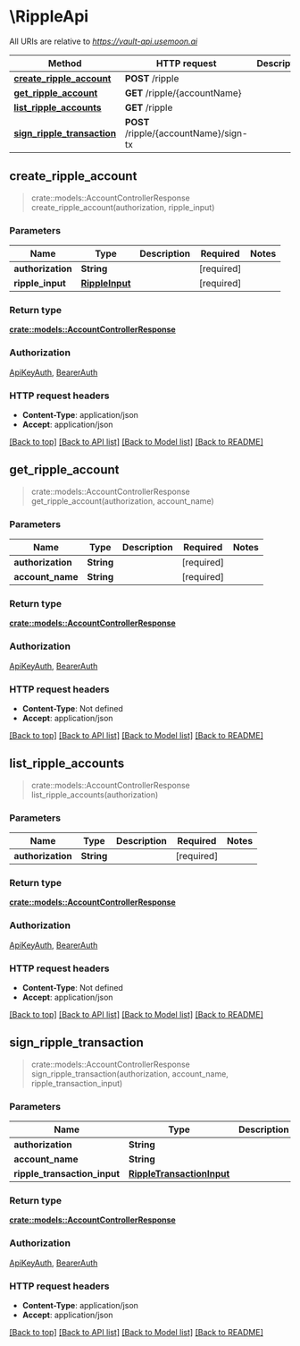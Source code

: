 # \RippleApi

All URIs are relative to *https://vault-api.usemoon.ai*

Method | HTTP request | Description
------------- | ------------- | -------------
[**create_ripple_account**](RippleApi.md#create_ripple_account) | **POST** /ripple | 
[**get_ripple_account**](RippleApi.md#get_ripple_account) | **GET** /ripple/{accountName} | 
[**list_ripple_accounts**](RippleApi.md#list_ripple_accounts) | **GET** /ripple | 
[**sign_ripple_transaction**](RippleApi.md#sign_ripple_transaction) | **POST** /ripple/{accountName}/sign-tx | 



## create_ripple_account

> crate::models::AccountControllerResponse create_ripple_account(authorization, ripple_input)


### Parameters


Name | Type | Description  | Required | Notes
------------- | ------------- | ------------- | ------------- | -------------
**authorization** | **String** |  | [required] |
**ripple_input** | [**RippleInput**](RippleInput.md) |  | [required] |

### Return type

[**crate::models::AccountControllerResponse**](AccountControllerResponse.md)

### Authorization

[ApiKeyAuth](../README.md#ApiKeyAuth), [BearerAuth](../README.md#BearerAuth)

### HTTP request headers

- **Content-Type**: application/json
- **Accept**: application/json

[[Back to top]](#) [[Back to API list]](../README.md#documentation-for-api-endpoints) [[Back to Model list]](../README.md#documentation-for-models) [[Back to README]](../README.md)


## get_ripple_account

> crate::models::AccountControllerResponse get_ripple_account(authorization, account_name)


### Parameters


Name | Type | Description  | Required | Notes
------------- | ------------- | ------------- | ------------- | -------------
**authorization** | **String** |  | [required] |
**account_name** | **String** |  | [required] |

### Return type

[**crate::models::AccountControllerResponse**](AccountControllerResponse.md)

### Authorization

[ApiKeyAuth](../README.md#ApiKeyAuth), [BearerAuth](../README.md#BearerAuth)

### HTTP request headers

- **Content-Type**: Not defined
- **Accept**: application/json

[[Back to top]](#) [[Back to API list]](../README.md#documentation-for-api-endpoints) [[Back to Model list]](../README.md#documentation-for-models) [[Back to README]](../README.md)


## list_ripple_accounts

> crate::models::AccountControllerResponse list_ripple_accounts(authorization)


### Parameters


Name | Type | Description  | Required | Notes
------------- | ------------- | ------------- | ------------- | -------------
**authorization** | **String** |  | [required] |

### Return type

[**crate::models::AccountControllerResponse**](AccountControllerResponse.md)

### Authorization

[ApiKeyAuth](../README.md#ApiKeyAuth), [BearerAuth](../README.md#BearerAuth)

### HTTP request headers

- **Content-Type**: Not defined
- **Accept**: application/json

[[Back to top]](#) [[Back to API list]](../README.md#documentation-for-api-endpoints) [[Back to Model list]](../README.md#documentation-for-models) [[Back to README]](../README.md)


## sign_ripple_transaction

> crate::models::AccountControllerResponse sign_ripple_transaction(authorization, account_name, ripple_transaction_input)


### Parameters


Name | Type | Description  | Required | Notes
------------- | ------------- | ------------- | ------------- | -------------
**authorization** | **String** |  | [required] |
**account_name** | **String** |  | [required] |
**ripple_transaction_input** | [**RippleTransactionInput**](RippleTransactionInput.md) |  | [required] |

### Return type

[**crate::models::AccountControllerResponse**](AccountControllerResponse.md)

### Authorization

[ApiKeyAuth](../README.md#ApiKeyAuth), [BearerAuth](../README.md#BearerAuth)

### HTTP request headers

- **Content-Type**: application/json
- **Accept**: application/json

[[Back to top]](#) [[Back to API list]](../README.md#documentation-for-api-endpoints) [[Back to Model list]](../README.md#documentation-for-models) [[Back to README]](../README.md)

